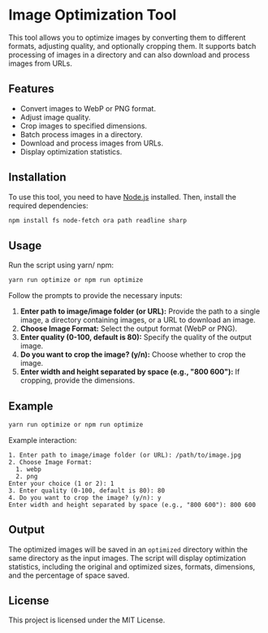 # Image Optimization Tool

This tool allows you to optimize images by converting them to different formats, adjusting quality, and optionally cropping them. It supports batch processing of images in a directory and can also download and process images from URLs.

## Features

- Convert images to WebP or PNG format.
- Adjust image quality.
- Crop images to specified dimensions.
- Batch process images in a directory.
- Download and process images from URLs.
- Display optimization statistics.

## Installation

To use this tool, you need to have [Node.js](https://nodejs.org/) installed. Then, install the required dependencies:

```bash
npm install fs node-fetch ora path readline sharp
```

## Usage

Run the script using yarn/ npm:

```bash
yarn run optimize or npm run optimize
```

Follow the prompts to provide the necessary inputs:

1. **Enter path to image/image folder (or URL):** Provide the path to a single image, a directory containing images, or a URL to download an image.
2. **Choose Image Format:** Select the output format (WebP or PNG).
3. **Enter quality (0-100, default is 80):** Specify the quality of the output image.
4. **Do you want to crop the image? (y/n):** Choose whether to crop the image.
5. **Enter width and height separated by space (e.g., "800 600"):** If cropping, provide the dimensions.

## Example

```bash
yarn run optimize or npm run optimize
```

Example interaction:

```
1. Enter path to image/image folder (or URL): /path/to/image.jpg
2. Choose Image Format:
  1. webp
  2. png
Enter your choice (1 or 2): 1
3. Enter quality (0-100, default is 80): 80
4. Do you want to crop the image? (y/n): y
Enter width and height separated by space (e.g., "800 600"): 800 600
```

## Output

The optimized images will be saved in an `optimized` directory within the same directory as the input images. The script will display optimization statistics, including the original and optimized sizes, formats, dimensions, and the percentage of space saved.

## License

This project is licensed under the MIT License.
